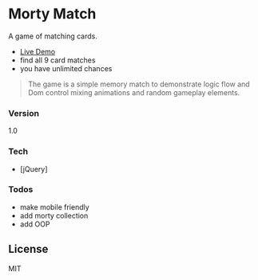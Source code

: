 # Morty Match

A game of matching cards.
  - [Live Demo](http://nealcloud.github.io/MortyMatch)
  - find all 9 card matches
  - you have unlimited chances

> The game is a simple memory match
> to demonstrate logic flow and Dom control
> mixing animations and random gameplay elements. 

### Version
1.0

### Tech
* [jQuery]

### Todos
 - make mobile friendly
 - add morty collection
 - add OOP

License
----
MIT


